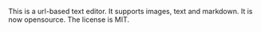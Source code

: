 This is a url-based text editor. It supports images, text and markdown. It is now opensource. The license is MIT.
